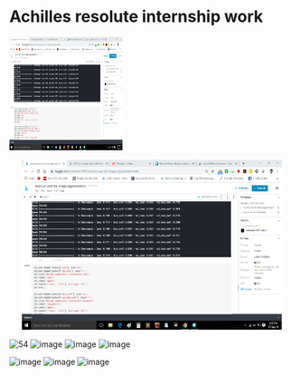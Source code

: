 # Achilles resolute internship work

<img src="https://github.com/snehashis1997/Achilles-resolute-internship-work/blob/master/Results/DICELOSS_RUNET.png" width="200" height="200">

<p align="center">
  <img width="460" height="300" src="https://github.com/snehashis1997/Achilles-resolute-internship-work/blob/master/Results/DICELOSS_RUNET.png">
</p>

![54](https://user-images.githubusercontent.com/33135767/92498070-cadef380-f217-11ea-9ab2-190068a9cab6.png)
![image](https://user-images.githubusercontent.com/33135767/92499030-03cb9800-f219-11ea-9a7c-976b836a1de6.png)
![image](https://user-images.githubusercontent.com/33135767/92499064-0e862d00-f219-11ea-88f9-ec72f654bc57.png)
![image](https://user-images.githubusercontent.com/33135767/92499107-19d95880-f219-11ea-9ee0-9994645baa3d.png)

![image](https://user-images.githubusercontent.com/33135767/92499374-6b81e300-f219-11ea-80b8-624a8c145cb2.png)
![image](https://user-images.githubusercontent.com/33135767/92499438-7b99c280-f219-11ea-88c2-e90980192234.png)
![image](https://user-images.githubusercontent.com/33135767/92499472-88b6b180-f219-11ea-83b0-48e981d7b35b.png)
